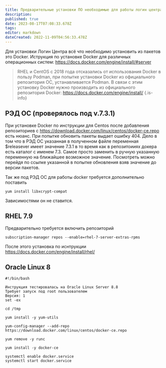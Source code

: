 ```yaml
---
title: Предварительные установки ПО необходимые для работы логин центра
description: 
published: true
date: 2023-08-17T07:08:33.678Z
tags: 
editor: markdown
dateCreated: 2022-11-09T04:56:33.478Z
---
```


Для установки Логин Центра всё что необходимо установить из пакетов это Docker. Иструкция по установке Docker для различных операционных систем: https://docs.docker.com/engine/install/#server

>RHEL и CentOS с 2018 года отсказались от использования Docker в пользу Podman, при попытке установки Docker из официального репозитория ОС, устанавливается Podman. В связи с этим установку Docker нужно производить из официального репозитория Docker: https://docs.docker.com/engine/install/ 
{.is-info}

## РЭД ОС (проверялось под v.7.3.1)

При установке Docker по инструкции для Centos после добавления репозиториев с https://download.docker.com/linux/centos/docker-ce.repo есть нюанс. При попытке обновить пакеты выдает ошибку 404. Дело в том что в РЭД ОС указанная в полученном файле переменная $releasever имеет значение 7.3.1 в то время как в репозитоииях докера есть каталог с именем 7.3. Самое просто заменить в ручную указанную переменную на ближайшее возможное значение. Посмотреть можно перейдя по ссылке указанной в попытке обновления взяв значение до версии пакетов.

Так же под РЭД ОС для работы docker требуется дополнительно поставить

	yum install libxcrypt-compat

Зависимостями он не ставится.

## RHEL 7.9
Предварительно требуется включить репозиторий

	subscription-manager repos --enable=rhel-7-server-extras-rpms
  
После этого установка по иснтрукции https://docs.docker.com/engine/install/rhel/ 

## Oracle Linux 8
```
#!/bin/bash

Инструкция тестировалась на Oracle Linux Server 8.8
Требует запуск под root пользователем
Версия: 1
set -ex

cd /tmp

yum install -y yum-utils

yum-config-manager --add-repo https://download.docker.com/linux/centos/docker-ce.repo

yum remove -y runc

yum install -y docker-ce

systemctl enable docker.service
systemctl start docker.service  
```
